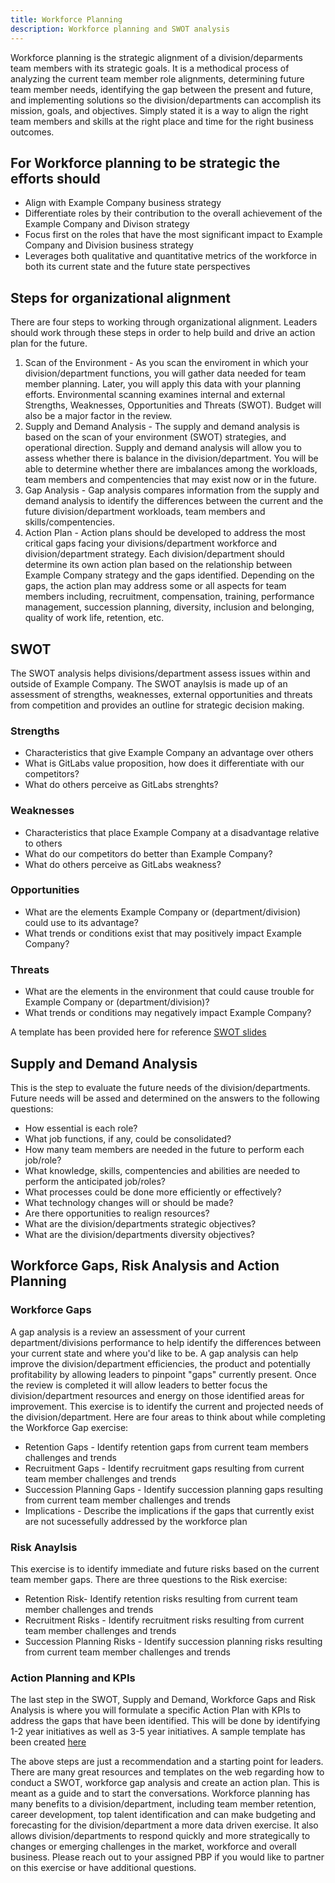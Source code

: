 ```yaml
---
title: Workforce Planning
description: Workforce planning and SWOT analysis
---
```


Workforce planning is the strategic alignment of a division/deparments team members with its strategic goals.  It is a methodical process of analyzing the current team member role alignments, determining future team member needs, identifying the gap between the present and future, and implementing solutions so the division/departments can accomplish its mission, goals, and objectives. Simply stated it is a way to align the right team members and skills at the right place and time for the right business outcomes.

## For Workforce planning to be strategic the efforts should

- Align with Example Company business strategy
- Differentiate roles by their contribution to the overall achievement of the Example Company and Divison strategy
- Focus first on the roles that have the most significant impact to Example Company and Division business strategy
- Leverages both qualitative and quantitative metrics of the workforce in both its current state and the future state perspectives

## Steps for organizational alignment

There are four steps to working through organizational alignment.  Leaders should work through these steps in order to help build and drive an action plan for the future.

1. Scan of the Environment - As you scan the enviroment in which your division/department functions, you will gather data needed for team member planning.  Later, you will apply this data with your planning efforts.  Environmental scanning examines internal and external Strengths, Weaknesses, Opportunities and Threats (SWOT).  Budget will also be a major factor in the review.
1. Supply and Demand Analysis - The supply and demand analysis is based on the scan of your environment (SWOT) strategies, and operational direction.  Supply and demand analysis will allow you to assess whether there is balance in the division/department.  You will be able to determine whether there are imbalances among the workloads, team members and compentencies that may exist now or in the future.
1. Gap Analysis - Gap analysis compares information from the supply and demand analysis to identify the differences between the current and the future division/department workloads, team members and skills/compentencies.
1. Action Plan - Action plans should be developed to address the most critical gaps facing your divisions/department workforce and division/department strategy.  Each division/department should determine its own action plan based on the relationship between Example Company strategy and the gaps identified.  Depending on the gaps, the action plan may address some or all aspects for team members including, recruitment, compensation, training, performance management, succession planning, diversity, inclusion and belonging, quality of work life, retention, etc.

## SWOT

The SWOT analysis helps divisions/department assess issues within and outside of Example Company.  The SWOT anaylsis is made up of an assessment of strengths, weaknesses, external opportunities and threats from competition and provides an outline for strategic decision making.

### Strengths

- Characteristics that give Example Company an advantage over others
- What is GitLabs value proposition, how does it differentiate with our competitors?
- What do others perceive as GitLabs strenghts?

### Weaknesses

- Characteristics that place Example Company at a disadvantage relative to others
- What do our competitors do better than Example Company?
- What do others perceive as GitLabs weakness?

### Opportunities

- What are the elements Example Company or (department/division) could use to its advantage?
- What trends or conditions exist that may positively impact Example Company?

### Threats

- What are the elements in the environment that could cause trouble for Example Company or (department/division)?
- What trends or conditions may negatively impact Example Company?

A template has been provided here for reference [SWOT slides](https://docs.google.com/presentation/d/1C-TJZ73pQaPiNzvJmn29iG8Rz0pSkWxVNZ-J_7HkPVg/edit#slide=id.g7cfc573816_1_22)

## Supply and Demand Analysis

This is the step to evaluate the future needs of the division/departments.  Future needs will be assed and determined on the answers to the following questions:

- How essential is each role?
- What job functions, if any, could be consolidated?
- How many team members are needed in the future to perform each job/role?
- What knowledge, skills, compentencies and abilities are needed to perform the anticipated job/roles?
- What processes could be done more efficiently or effectively?
- What technology changes will or should be made?
- Are there opportunities to realign resources?
- What are the division/departments strategic objectives?
- What are the division/departments diversity objectives?

## Workforce Gaps, Risk Analysis and Action Planning

### Workforce Gaps

A gap analysis is a review an assessment of your current department/divisions performance to help identify the differences between your current state and where you'd like to be.  A gap analysis can help improve the division/department efficiencies, the product and potentially profitability by allowing leaders to pinpoint "gaps" currently present.  Once the review is completed it will allow leaders to better focus the division/department resources and energy on those identified areas for improvement.  This exercise is to identify the current and projected needs of the division/department.  Here are four areas to think about while completing the Workforce Gap exercise:

- Retention Gaps - Identify retention gaps from current team members challenges and trends
- Recruitment Gaps - Identify recruitment gaps resulting from current team member challenges and trends
- Succession Planning Gaps - Identify succession planning gaps resulting from current team member challenges and trends
- Implications - Describe the implications if the gaps that currently exist are not sucessefully addressed by the workforce plan

### Risk Anaylsis

This exercise is to identify immediate and future risks based on the current team member gaps.  There are three questions to the Risk exercise:

- Retention Risk- Identify retention risks resulting from current team member challenges and trends
- Recruitment Risks - Identify recruitment risks resulting from current team member challenges and trends
- Succession Planning Risks - Identify succession planning risks resulting from current team member challenges and trends

### Action Planning and KPIs

The last step in the SWOT, Supply and Demand, Workforce Gaps and Risk Analysis is where you will formulate a specific Action Plan with KPIs to address the gaps that have been identified.  This will be done by identifying 1-2 year initiatives as well as 3-5 year initiatives.  A sample template has been created [here](https://docs.google.com/presentation/d/1qg5UJXscGeGpj_iaSCRSaRvDKzIso7A-gSb_No9Ashs/edit#slide=id.g7cfc573816_6_61)

The above steps are just a recommendation and a starting point for leaders.  There are many great resources and templates on the web regarding how to conduct a SWOT, workforce gap analysis and create an action plan.  This is meant as a guide and to start the conversations.  Workforce planning has many benefits to a division/department, including team member retention, career development, top talent identification and can make budgeting and forecasting for the division/department a more data driven exercise.  It also allows division/departments to respond quickly and more strategically to changes or emerging challenges in the market, workforce and overall business.  Please reach out to your assigned PBP if you would like to partner on this exercise or have additional questions.
